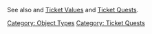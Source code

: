 See also and [Ticket Values](Ticket_Values "wikilink") and [Ticket
Quests](:Category:_Ticket_Quests "wikilink").

[Category: Object Types](Category:_Object_Types "wikilink") [Category:
Ticket Quests](Category:_Ticket_Quests "wikilink")
